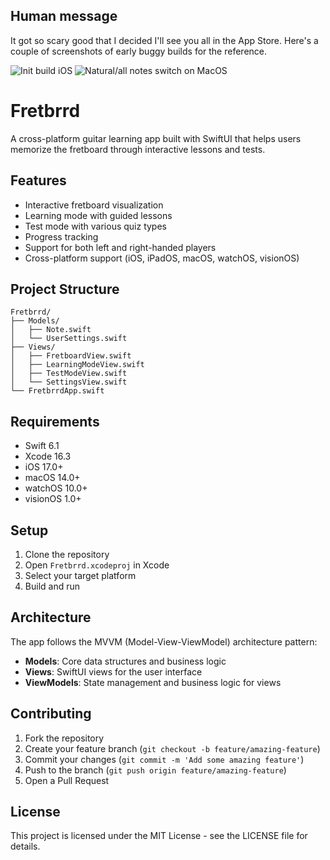 ## Human message

It got so scary good that I decided I'll see you all in the App Store. Here's a couple of screenshots of early buggy builds for the reference.

![Init build iOS](./Screenshot%202025-04-15%20at%209.38.06 PM.png "")
![Natural/all notes switch on MacOS](./Screenshot%202025-04-18%20at%2010.39.06 AM.png "")


# Fretbrrd

A cross-platform guitar learning app built with SwiftUI that helps users memorize the fretboard through interactive lessons and tests.

## Features

- Interactive fretboard visualization
- Learning mode with guided lessons
- Test mode with various quiz types
- Progress tracking
- Support for both left and right-handed players
- Cross-platform support (iOS, iPadOS, macOS, watchOS, visionOS)

## Project Structure

```
Fretbrrd/
├── Models/
│   ├── Note.swift
│   └── UserSettings.swift
├── Views/
│   ├── FretboardView.swift
│   ├── LearningModeView.swift
│   ├── TestModeView.swift
│   └── SettingsView.swift
└── FretbrrdApp.swift
```

## Requirements

- Swift 6.1
- Xcode 16.3
- iOS 17.0+
- macOS 14.0+
- watchOS 10.0+
- visionOS 1.0+

## Setup

1. Clone the repository
2. Open `Fretbrrd.xcodeproj` in Xcode
3. Select your target platform
4. Build and run

## Architecture

The app follows the MVVM (Model-View-ViewModel) architecture pattern:

- **Models**: Core data structures and business logic
- **Views**: SwiftUI views for the user interface
- **ViewModels**: State management and business logic for views

## Contributing

1. Fork the repository
2. Create your feature branch (`git checkout -b feature/amazing-feature`)
3. Commit your changes (`git commit -m 'Add some amazing feature'`)
4. Push to the branch (`git push origin feature/amazing-feature`)
5. Open a Pull Request

## License

This project is licensed under the MIT License - see the LICENSE file for details. 